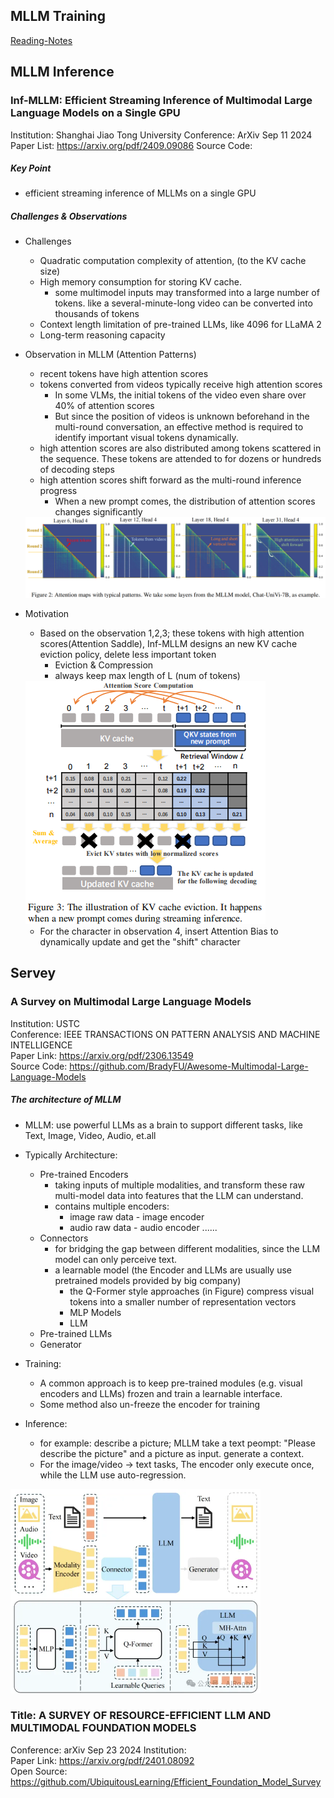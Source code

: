 ## MLLM Training
[Reading-Notes](./MLLM-Train.md)

## MLLM Inference
### Inf-MLLM: Efficient Streaming Inference of Multimodal Large Language Models on a Single GPU
Institution: Shanghai Jiao Tong University
Conference: ArXiv Sep 11 2024
Paper List: https://arxiv.org/pdf/2409.09086
Source Code:

##### Key Point
- efficient streaming inference of MLLMs on a single GPU

##### Challenges & Observations
- Challenges
    - Quadratic computation complexity of attention, (to the KV cache size)
    - High memory consumption for storing KV cache.
        - some multimodel inputs may transformed into a large number of tokens. like a several-minute-long video can be converted into thousands of tokens 
    - Context length limitation of pre-trained LLMs, like 4096 for LLaMA 2
    - Long-term reasoning capacity

- Observation in MLLM (Attention Patterns)
    - recent tokens have high attention scores
    - tokens converted from videos typically receive high attention scores
        - In some VLMs, the initial tokens of the video even share over 40% of attention scores
        - But since the position of videos is unknown beforehand in the multi-round conversation, an effective method is required to identify important visual tokens dynamically.
    - high attention scores are also distributed among tokens scattered in the sequence. These tokens are attended to for dozens or hundreds of decoding steps
    - high attention scores shift forward as the multi-round inference progress
        - When a new prompt comes, the distribution of attention scores changes significantly
    
    <img src="./pictures/Inf-MLLM-observations.png" width=800>

- Motivation
    - Based on the observation 1,2,3; these tokens with high attention scores(Attention Saddle), Inf-MLLM designs an new KV cache eviction policy, delete less important token
        - Eviction & Compression
        - always keep max length of L (num of tokens)
    
    <img src="./pictures/Inf-MLLM-eviction.png">
    
    - For the character in observation 4, insert Attention Bias to dynamically update and get the "shift" character



## Servey
### A Survey on Multimodal Large Language Models
Institution: USTC   
Conference: IEEE TRANSACTIONS ON PATTERN ANALYSIS AND MACHINE INTELLIGENCE    
Paper Link: https://arxiv.org/pdf/2306.13549    
Source Code: https://github.com/BradyFU/Awesome-Multimodal-Large-Language-Models    

##### The architecture of MLLM
- MLLM: use powerful LLMs as a brain to support different tasks, like Text, Image, Video, Audio, et.all
- Typically Architecture:
    - Pre-trained Encoders
        - taking inputs of multiple modalities, and transform these raw multi-model data into features that the LLM can understand.
        - contains multiple encoders: 
            - image raw data  -  image encoder
            - audio raw data  -  audio encoder
            ......
    - Connectors
        - for bridging the gap between different modalities, since the LLM model can only perceive text.
        - a learnable model (the Encoder and LLMs are usually use pretrained models provided by big company)
            - the Q-Former style approaches (in Figure) compress visual tokens into a smaller number of representation vectors
            - MLP Models
            - LLM 
    - Pre-trained LLMs
    - Generator

- Training:
    - A common approach is to keep pre-trained modules (e.g. visual encoders and LLMs) frozen and train a learnable interface.
    - Some method also un-freeze the encoder for training

- Inference:
    - for example: describe a picture; MLLM take a text peompt: "Please describe the picture" and a picture as input. generate a context.
    - For the image/video -> text tasks, The encoder only execute once, while the LLM use auto-regression.

<img src="./pictures/MLLM-Architeture.webp" width=400>

### Title: A SURVEY OF RESOURCE-EFFICIENT LLM AND MULTIMODAL FOUNDATION MODELS 
Conference: arXiv Sep 23 2024 
Institution:  
Paper Link: https://arxiv.org/pdf/2401.08092  
Open Source: https://github.com/UbiquitousLearning/Efficient_Foundation_Model_Survey 



